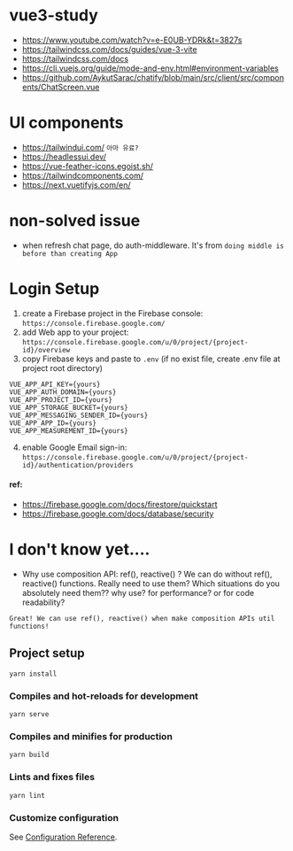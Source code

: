 # vue3-study

* https://www.youtube.com/watch?v=e-E0UB-YDRk&t=3827s
* https://tailwindcss.com/docs/guides/vue-3-vite
* https://tailwindcss.com/docs
* https://cli.vuejs.org/guide/mode-and-env.html#environment-variables
* https://github.com/AykutSarac/chatify/blob/main/src/client/src/components/ChatScreen.vue

# UI components

* https://tailwindui.com/ `아마 유료?`
* https://headlessui.dev/
* https://vue-feather-icons.egoist.sh/
* https://tailwindcomponents.com/
* https://next.vuetifyjs.com/en/

# non-solved issue
* when refresh chat page, do auth-middleware. It's from `doing middle is before than creating App`

# Login Setup

1. create a Firebase project in the Firebase console: `https://console.firebase.google.com/`
2. add Web app to your project: `https://console.firebase.google.com/u/0/project/{project-id}/overview`
3. copy Firebase keys and paste to `.env` (if no exist file, create .env file at project root directory)

```
VUE_APP_API_KEY={yours}
VUE_APP_AUTH_DOMAIN={yours}
VUE_APP_PROJECT_ID={yours}
VUE_APP_STORAGE_BUCKET={yours}
VUE_APP_MESSAGING_SENDER_ID={yours}
VUE_APP_APP_ID={yours}
VUE_APP_MEASUREMENT_ID={yours}
```

4. enable Google Email sign-in: `https://console.firebase.google.com/u/0/project/{project-id}/authentication/providers`

#### ref:

- https://firebase.google.com/docs/firestore/quickstart
- https://firebase.google.com/docs/database/security

# I don't know yet....

- Why use composition API: ref(), reactive() ? We can do without ref(), reactive() functions. Really need to use them? Which situations do you absolutely need them?? why use? for performance? or for code readability?
```
Great! We can use ref(), reactive() when make composition APIs util functions!
```


## Project setup

```
yarn install
```

### Compiles and hot-reloads for development

```
yarn serve
```

### Compiles and minifies for production

```
yarn build
```

### Lints and fixes files

```
yarn lint
```

### Customize configuration

See [Configuration Reference](https://cli.vuejs.org/config/).

